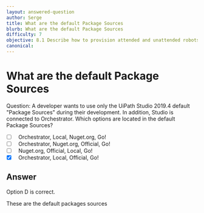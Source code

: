 ```yaml
---
layout: answered-question
author: Serge
title: What are the default Package Sources
blurb: What are the default Package Sources
difficulty: 7
objective: 8.1 Describe how to provision attended and unattended robots to UiPath Orchestrator
canonical: 
---
```


<h1>What are the default Package Sources</h1>

Question:  A developer wants to use only the UiPath Studio 2019.4 default "Package Sources" during their development. In addition, Studio is connected to Orchestrator. Which options are located in the default Package Sources?

 - [ ] &nbsp;  Orchestrator, Local, Nuget.org, Go!
 - [ ] &nbsp;  Orchestrator, Nuget.org, Official, Go!
 - [ ] &nbsp;  Nuget.org, Official, Local, Go!
 - [X] &nbsp;  Orchestrator, Local, Official, Go!

## Answer

Option D is correct.

These are the default packages sources

